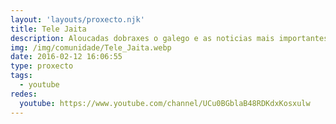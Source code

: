 ```yaml
---
layout: 'layouts/proxecto.njk'
title: Tele Jaita
description: Aloucadas dobraxes o galego e as noticias mais importantes do país narradas como realmente sucederon.
img: /img/comunidade/Tele_Jaita.webp
date: 2016-02-12 16:06:55
type: proxecto
tags:
  - youtube
redes:
  youtube: https://www.youtube.com/channel/UCu0BGblaB48RDKdxKosxulw
---
```

